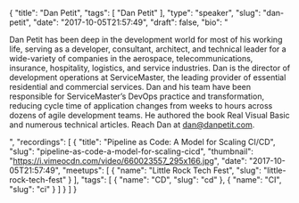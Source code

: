 {
  "title": "Dan Petit",
  "tags": [
    "Dan Petit"
  ],
  "type": "speaker",
  "slug": "dan-petit",
  "date": "2017-10-05T21:57:49",
  "draft": false,
  "bio": "<p>Dan Petit has been deep in the development world for most of his working life, serving as a developer, consultant, architect, and technical leader for a wide-variety of companies in the aerospace, telecommunications, insurance, hospitality, logistics, and service industries. Dan is the director of development operations at ServiceMaster, the leading provider of essential residential and commercial services. Dan and his team have been responsible for ServiceMaster’s DevOps practice and transformation, reducing cycle time of application changes from weeks to hours across dozens of agile development teams. He authored the book Real Visual Basic and numerous technical articles. Reach Dan at dan@danpetit.com.</p>",
  "recordings": [
    {
      "title": "Pipeline as Code: A Model for Scaling CI/CD",
      "slug": "pipeline-as-code-a-model-for-scaling-cicd",
      "thumbnail": "https://i.vimeocdn.com/video/660023557_295x166.jpg",
      "date": "2017-10-05T21:57:49",
      "meetups": [
        {
          "name": "Little Rock Tech Fest",
          "slug": "little-rock-tech-fest"
        }
      ],
      "tags": [
        {
          "name": "CD",
          "slug": "cd"
        },
        {
          "name": "CI",
          "slug": "ci"
        }
      ]
    }
  ]
}
